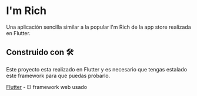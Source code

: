 # I'm Rich

Una aplicación sencilla similar a la popular I'm Rich de la app store realizada en Flutter.

## Construido con 🛠️
Este proyecto esta realizado en Flutter  y es necesario que tengas estalado este framework para que puedas probarlo.

[Flutter](https://flutter.dev) - El framework web usado


